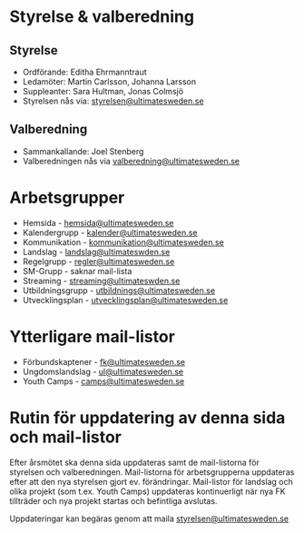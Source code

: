 # Styrelse & valberedning

## Styrelse

* Ordförande: Editha Ehrmanntraut
* Ledamöter: Martin Carlsson, Johanna Larsson
* Suppleanter: Sara Hultman, Jonas Colmsjö
* Styrelsen nås via: styrelsen@ultimatesweden.se


## Valberedning

* Sammankallande: Joel Stenberg
* Valberedningen nås via valberedning@ultimatesweden.se


# Arbetsgrupper

* Hemsida - hemsida@ultimatesweden.se
* Kalendergrupp - kalender@ultimatesweden.se
* Kommunikation - kommunikation@ultimatesweden.se
* Landslag - landslag@ultimateswden.se
* Regelgrupp - regler@ultimatesweden.se
* SM-Grupp - saknar mail-lista
* Streaming - streaming@ultimateswden.se
* Utbildningsgrupp - utbildnings@ultimatesweden.se
* Utvecklingsplan - utvecklingsplan@ultimatesweden.se


# Ytterligare mail-listor

* Förbundskaptener - fk@ultimatesweden.se
* Ungdomslandslag - ul@ultimatesweden.se
* Youth Camps - camps@ultimatesweden.se


# Rutin för uppdatering av denna sida och mail-listor

Efter årsmötet ska denna sida uppdateras samt de mail-listorna för styrelsen och valberedningen. 
Mail-listorna för arbetsgrupperna uppdateras efter att den nya styrelsen gjort ev. förändringar.
Mail-listor för landslag och olika projekt (som t.ex. Youth Camps) uppdateras kontinuerligt när nya FK tillträder och 
nya projekt startas och befintliga avslutas.

Uppdateringar kan begäras genom att maila styrelsen@ultimatesweden.se

